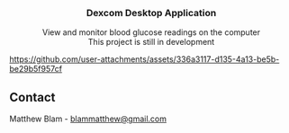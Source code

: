 <a name="readme-top"></a>

<!-- PROJECT LOGO -->
<br />
<div align="center">
  <!--<a href="https://github.com/MatthewBlam/codengraver">
    <img src="logo/Lotion.png" alt="Logo" width="80" height="80">
  </a>-->

<h3 align="center">Dexcom Desktop Application</h3>

  <p align="center">
    View and monitor blood glucose readings on the computer
    <br />
    This project is still in development
    <br />
  </p>
</div>

<!-- DEMO VIDEO EMBED -->

https://github.com/user-attachments/assets/336a3117-d135-4a13-be5b-be29b5f957cf

<!-- CONTACT -->

## Contact

Matthew Blam - blammatthew@gmail.com

<!-- MARKDOWN LINKS & IMAGES -->
<!-- https://www.markdownguide.org/basic-syntax/#reference-style-links -->

[demo-video]: DexcomDemo.mp4

